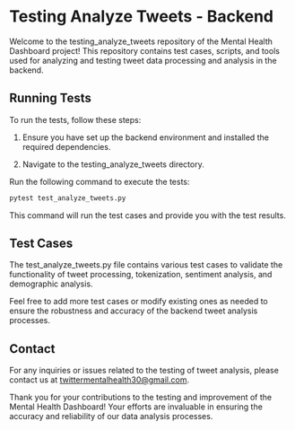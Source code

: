 # Testing Analyze Tweets - Backend
Welcome to the testing_analyze_tweets repository of the Mental Health Dashboard project! This repository contains test cases, scripts, and tools used for analyzing and testing tweet data processing and analysis in the backend.

## Running Tests
To run the tests, follow these steps:

1. Ensure you have set up the backend environment and installed the required dependencies.

2. Navigate to the testing_analyze_tweets directory.

Run the following command to execute the tests:

```bash
pytest test_analyze_tweets.py
```
This command will run the test cases and provide you with the test results.

## Test Cases
The test_analyze_tweets.py file contains various test cases to validate the functionality of tweet processing, tokenization, sentiment analysis, and demographic analysis.

Feel free to add more test cases or modify existing ones as needed to ensure the robustness and accuracy of the backend tweet analysis processes.

## Contact
For any inquiries or issues related to the testing of tweet analysis, please contact us at twittermentalhealth30@gmail.com.

Thank you for your contributions to the testing and improvement of the Mental Health Dashboard! Your efforts are invaluable in ensuring the accuracy and reliability of our data analysis processes.